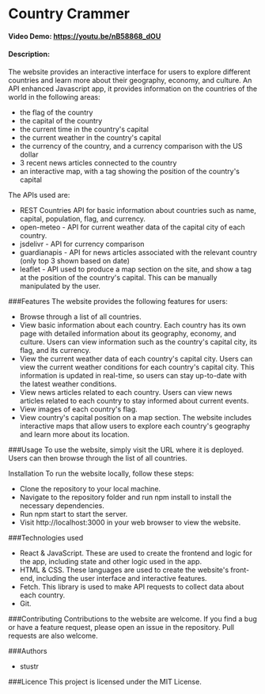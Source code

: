 # Country Crammer

#### Video Demo:  <https://youtu.be/nB58868_dOU>
#### Description:

The website provides an interactive interface for users to explore different countries and learn more about their geography, economy, and culture. An API enhanced Javascript app, it provides information on the countries of the world in the following areas:

* the flag of the country
* the capital of the country
* the current time in the country's capital
* the current weather in the country's capital
* the currency of the country, and a currency comparison with the US dollar
* 3 recent news articles connected to the country
* an interactive map, with a tag showing the position of the country's capital

The APIs used are:

* REST Countries API for basic information about countries such as name, capital, population, flag, and currency.
* open-meteo - API for current weather data of the capital city of each country.
* jsdelivr - API for currency comparison
* guardianapis - API for news articles associated with the relevant country (only top 3 shown based on date)
* leaflet - API used to produce a map section on the site, and show a tag at the position of the country's capital. This can be manually manipulated by the user.

###Features
The website provides the following features for users:

* Browse through a list of all countries.
* View basic information about each country. Each country has its own page with detailed information about its geography, economy, and culture. Users can view information such as the country's capital city, its flag, and its currency.
* View the current weather data of each country's capital city. Users can view the current weather conditions for each country's capital city. This information is updated in real-time, so users can stay up-to-date with the latest weather conditions.
* View news articles related to each country. Users can view news articles related to each country to stay informed about current events.
* View images of each country's flag.
* View country's capital position on a map section. The website includes interactive maps that allow users to explore each country's geography and learn more about its location.

###Usage
To use the website, simply visit the URL where it is deployed. Users can then browse through the list of all countries.

Installation
To run the website locally, follow these steps:

* Clone the repository to your local machine.
* Navigate to the repository folder and run npm install to install the necessary dependencies.
* Run npm start to start the server.
* Visit http://localhost:3000 in your web browser to view the website.

###Technologies used
* React & JavaScript. These are used to create the frontend and logic for the app, including state and other logic used in the app. 
* HTML & CSS. These languages are used to create the website's front-end, including the user interface and interactive features.
* Fetch. This library is used to make API requests to collect data about each country.
* Git.

###Contributing
Contributions to the website are welcome. If you find a bug or have a feature request, please open an issue in the repository. Pull requests are also welcome.

###Authors
* stustr

###Licence
This project is licensed under the MIT License.
